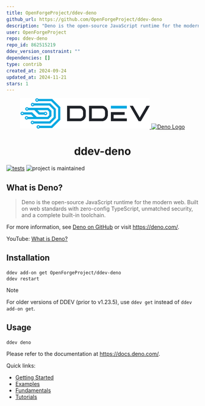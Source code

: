 ```yaml
---
title: OpenForgeProject/ddev-deno
github_url: https://github.com/OpenForgeProject/ddev-deno
description: "Deno is the open-source JavaScript runtime for the modern web. Now for DDEV."
user: OpenForgeProject
repo: ddev-deno
repo_id: 862515219
ddev_version_constraint: ""
dependencies: []
type: contrib
created_at: 2024-09-24
updated_at: 2024-11-21
stars: 1
---
```


<div align="center">
    <a href="https://ddev.com/">
        <img src="https://raw.githubusercontent.com/ddev/ddev/master/images/ddev-logo.svg" alt="DDEV logo" height="80">
    </a>
    <a href="https://deno.sh">
        <img src="https://github.com/user-attachments/assets/f776e4a5-6747-45ac-a03c-53e80094b8e1"
            alt="Deno Logo"
            height="80"
        >
    </a>
    <h1 align="center">ddev-deno</h1>
</div>

[![tests](https://github.com/OpenForgeProject/ddev-deno/actions/workflows/tests.yml/badge.svg)](https://github.com/OpenForgeProject/ddev-deno/actions/workflows/tests.yml)
![project is maintained](https://img.shields.io/maintenance/yes/2024.svg)

## What is Deno?

> Deno is the open-source JavaScript runtime for the modern web.
> Built on web standards with zero-config TypeScript, unmatched security, and a complete built-in toolchain.

For more information,
see [Deno on GitHub](https://github.com/denoland/deno/?tab=readme-ov-file#deno)
or visit <https://deno.com/>.

YouTube: [What is Deno?](https://www.youtube.com/watch?v=KPTOo4k8-GE)

## Installation

```shell
ddev add-on get OpenForgeProject/ddev-deno
ddev restart
```

> [!NOTE]
> For older versions of DDEV (prior to v1.23.5), use `ddev get` instead of `ddev add-on get`.

## Usage

```shell
ddev deno
```

Please refer to the documentation at <https://docs.deno.com/>.

Quick links:

- [Getting Started](https://docs.deno.com/runtime/)
- [Examples](https://docs.deno.com/examples/)
- [Fundamentals](https://docs.deno.com/runtime/fundamentals/)
- [Tutorials](https://docs.deno.com/runtime/tutorials/)
